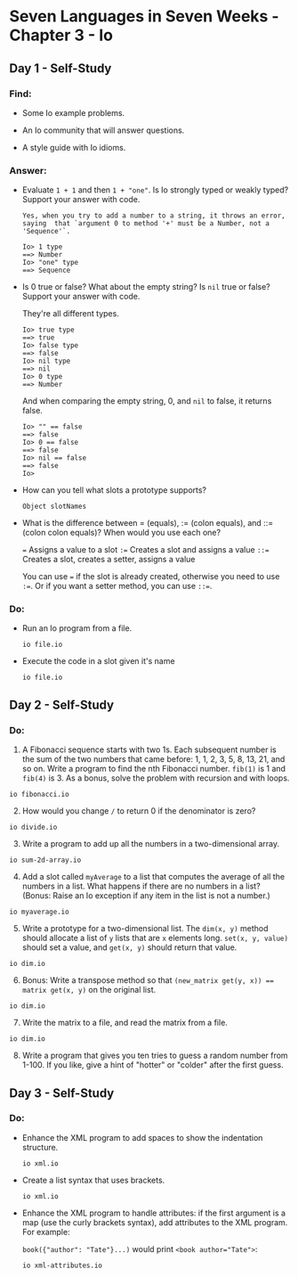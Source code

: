 # Seven Languages in Seven Weeks - Chapter 3 - Io

## Day 1 - Self-Study

### Find:

- Some Io example problems.

- An Io community that will answer questions.

- A style guide with Io idioms.

### Answer:

- Evaluate `1 + 1` and then `1 + "one"`. Is Io strongly typed or weakly typed? Support your answer with code.

      Yes, when you try to add a number to a string, it throws an error, saying  that `argument 0 to method '+' must be a Number, not a 'Sequence'`.

  ```
  Io> 1 type
  ==> Number
  Io> "one" type
  ==> Sequence
  ```

- Is 0 true or false? What about the empty string? Is `nil` true or false? Support your answer with code.

  They're all different types.

  ```
  Io> true type
  ==> true
  Io> false type
  ==> false
  Io> nil type
  ==> nil
  Io> 0 type
  ==> Number
  ```

  And when comparing the empty string, 0, and `nil` to false, it returns false.

  ```
  Io> "" == false
  ==> false
  Io> 0 == false
  ==> false
  Io> nil == false
  ==> false
  Io>
  ```

- How can you tell what slots a prototype supports?

  `Object slotNames`

- What is the difference between = (equals), := (colon equals), and ::= (colon colon equals)? When would you use each one?

  `=` Assigns a value to a slot
  `:=` Creates a slot and assigns a value
  `::=` Creates a slot, creates a setter, assigns a value

  You can use `=` if the slot is already created, otherwise you need to use `:=`. Or if you want a setter method, you can use `::=`.

### Do:

- Run an Io program from a file.

  ```
  io file.io
  ```

- Execute the code in a slot given it's name

  ```
  io file.io
  ```

## Day 2 - Self-Study

### Do:

1. A Fibonacci sequence starts with two 1s. Each subsequent number is the sum of the two numbers that came before: 1, 1, 2, 3, 5, 8, 13, 21, and so on. Write a program to find the nth Fibonacci number. `fib(1)` is 1 and `fib(4)` is 3. As a bonus, solve the problem with recursion and with loops.

```
io fibonacci.io
```

2. How would you change `/` to return 0 if the denominator is zero?

```
io divide.io
```

3. Write a program to add up all the numbers in a two-dimensional array.

```
io sum-2d-array.io
```

4. Add a slot called `myAverage` to a list that computes the average of all the numbers in a list. What happens if there are no numbers in a list? (Bonus: Raise an Io exception if any item in the list is not a number.)

```
io myaverage.io
```

5. Write a prototype for a two-dimensional list. The `dim(x, y)` method should allocate a list of `y` lists that are `x` elements long. `set(x, y, value)` should set a value, and `get(x, y)` should return that value.

```
io dim.io
```

6. Bonus: Write a transpose method so that `(new_matrix get(y, x)) == matrix get(x, y)` on the original list.

```
io dim.io
```

7. Write the matrix to a file, and read the matrix from a file.

```
io dim.io
```

8. Write a program that gives you ten tries to guess a random number from 1-100. If you like, give a hint of "hotter" or "colder" after the first guess.

## Day 3 - Self-Study

### Do:

- Enhance the XML program to add spaces to show the indentation structure.

  ```
  io xml.io
  ```

- Create a list syntax that uses brackets.

  ```
  io xml.io
  ```

- Enhance the XML program to handle attributes: if the first argument is a map (use the curly brackets syntax), add attributes to the XML program. For example:

  `book({"author": "Tate"}...)` would print `<book author="Tate">`:

  ```
  io xml-attributes.io
  ```

